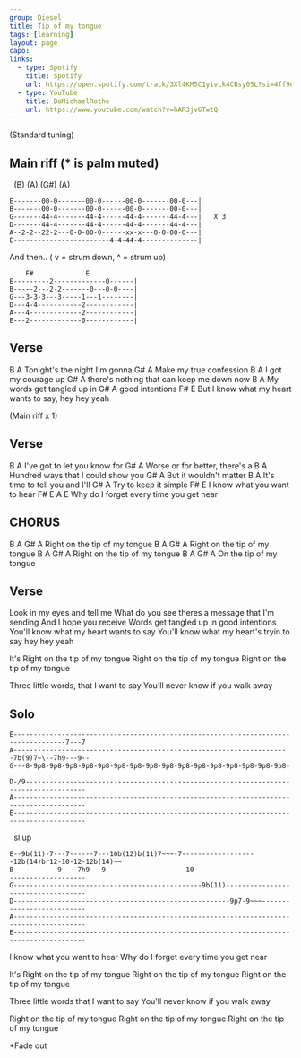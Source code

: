 ```yaml
---
group: Diesel
title: Tip of my tongue
tags: [learning]
layout: page
capo: 
links: 
  - type: Spotify
    title: Spotify
    url: https://open.spotify.com/track/3Xl4KM5C1yivck4CBsy05L?si=4ff9e49d4ad94288
  - type: YouTube
    title: BoMichaelRothe
    url: https://www.youtube.com/watch?v=hAR3jv6TwtQ
---
```


(Standard tuning)

Main riff   (* is palm muted)
---------

&nbsp;  (B)         (A)       (G#)       (A)

```chordpro
E-------00-0-------00-0------00-0-------00-0---|
B-------00-0-------00-0------00-0-------00-0---|
G-------44-4-------44-4------44-4-------44-4---|   X 3
D-------44-4-------44-4------44-4-------44-4---|
A--2-2--22-2---0-0-00-0------xx-x---0-0-00-0---|
E------------------------4-4-44-4--------------|
```

And then.. ( v = strum down, ^ = strum up)

```chordpro
    F#             E
E---------2-------------0------|
B-----2---2-2-------0---0-0----|
G---3-3-3---3-----1---1--------|
D---4-4-----------2------------|
A---4-------------2------------|
E---2-------------0------------|
```

## Verse
B           A
Tonight's the night I'm gonna
G#          A
Make my true confession
B           A
I got my courage up
G#          A
there's nothing that can keep me down now
B           A
My words get tangled up in
G#          A
good intentions
F#                               E
But I know what my heart wants to say, hey hey yeah

(Main riff x 1)

## Verse
B           A
I've got to let you know for
G#          A
Worse or for better, there's a
B           A
Hundred ways that I could show you
G#          A
But it wouldn't matter
B           A
It's time to tell you and I'll
G#          A
Try to keep it simple
F#                     E
I know what you want to hear
F#                    E              A     E
Why do I forget every time you get near

## CHORUS
B        A         G#        A
Right on the tip of my tongue
B        A         G#        A
Right on the tip of my tongue
B        A         G#        A
Right on the tip of my tongue
B        A         G#        A
On the tip of my tongue

## Verse
Look in my eyes and tell me
What do you see theres a
message that I'm sending
And I hope you receive
Words get tangled up in good intentions
You'll know what my heart wants to say
You'll know what my heart's tryin to say hey hey yeah

It's Right on the tip of my tongue
Right on the tip of my tongue
Right on the tip of my tongue

Three little words, that I want to say
You'll never know if you walk away

## Solo
```chordpro
E-----------------------------------------------------------------------------------7---7
A---------------------------------------------------------------------7b(9)7~\--7h9---9--
G---8-9p8-9p8-9p8-9p8-9p8-9p8-9p8-9p8-9p8-9p8-9p8-9p8-9p8-9p8-9p8-9p8--------------------
D-/9-------------------------------------------------------------------------------------
A----------------------------------------------------------------------------------------
E----------------------------------------------------------------------------------------
```

&nbsp;  sl up

```chordpro
E--9b(11)-7---7------7---10b(12)b(11)7~~~-7-------------------12b(14)br12-10-12-12b(14)~~
B-----------9----7h9---9--------------------10-------------------------------------------
G-----------------------------------------------9b(11)-----------------------------------
D------------------------------------------------------9p7-9~~~--------------------------
A----------------------------------------------------------------------------------------
E----------------------------------------------------------------------------------------
```

I know what you want to hear
Why do I forget every time you get near

It's Right on the tip of my tongue
Right on the tip of my tongue
Right on the tip of my tongue

Three little words that I want to say
You'll never know if you walk away

Right on the tip of my tongue
Right on the tip of my tongue
Right on the tip of my tongue

*Fade out

